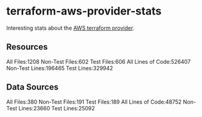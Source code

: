 # terraform-aws-provider-stats

Interesting stats about the [AWS terraform provider](https://github.com/terraform-providers/terraform-provider-aws).
## Resources

All Files:1208
Non-Test Files:602
Test Files:606
All Lines of Code:526407
Non-Test Lines:196465
Test Lines:329942
## Data Sources

All Files:380
Non-Test Files:191
Test Files:189
All Lines of Code:48752
Non-Test Lines:23660
Test Lines:25092

